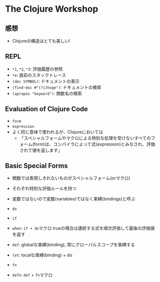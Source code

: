 # The Clojure Workshop

## 感想

- Clojureの構造はとても美しい!

## REPL

- `*1`, `*2`, `*3`: 評価履歴の参照
- `*e`: 直前のスタックトレース
- `(doc SYMBOL)`: ドキュメントの表示
- `(find-doc #"(?i)hoge")`: ドキュメントの検索
- `(apropos "keyword")`: 関数名の検索

## Evaluation of Clojure Code

- `form`
- `expression`
- よく同じ意味で使われるが、Clojureにおいては
  - 「スペシャルフォームやマクロによる特別な処理を受けないすべてのフォーム(form)は、コンパイラによって式(expression)とみなされ、評価されて値を返します」

## Basic Special Forms

- 関数では表現しきれないものがスペシャルフォーム(orマクロ)
- それぞれ特別な評価ルールを持つ
- 変数ではないので変数(variables)ではなく束縛(bindings)と呼ぶ

- `do`
- `if`
- `when`: `if + do`マクロ trueの場合は連続する式を順次評価して最後の評価値を返す
- `def`: globalな束縛(binding), 常にグローバルスコープを束縛する
- `let`: localな束縛(binding) + do
- `fn`
- `defn`: `def` + `fn`マクロ
